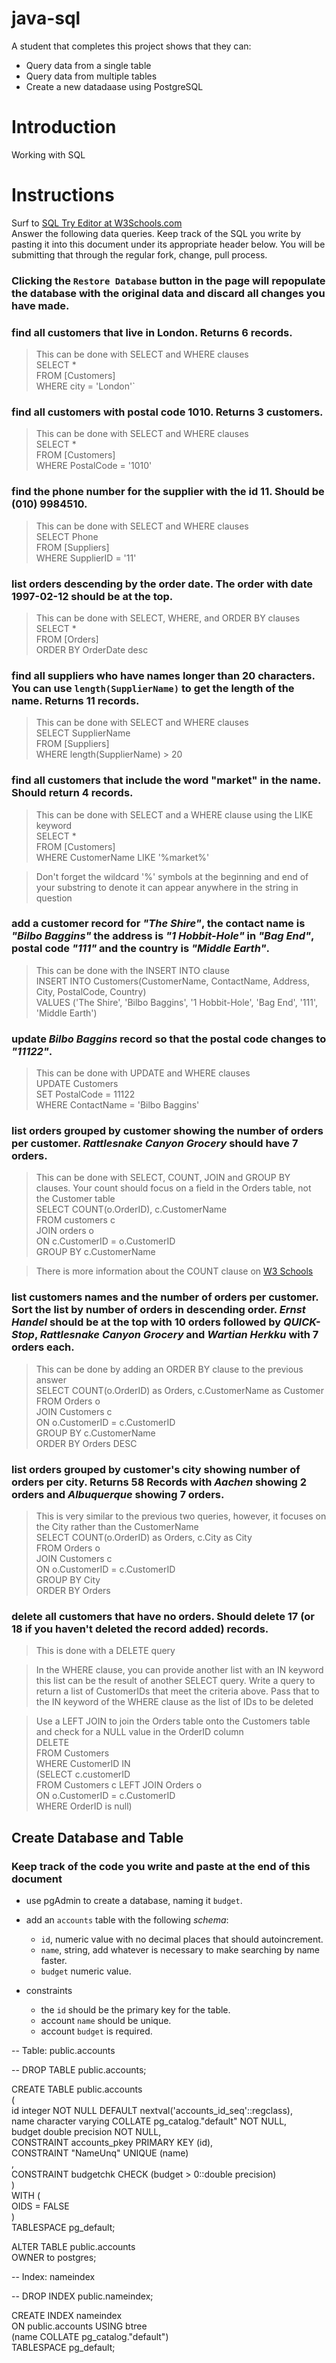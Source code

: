 # java-sql

A student that completes this project shows that they can:
* Query data from a single table
* Query data from multiple tables
* Create a new datadaase using PostgreSQL

# Introduction

Working with SQL

# Instructions

Surf to [SQL Try Editor at W3Schools.com](https://www.w3schools.com/Sql/tryit.asp?filename=trysql_select_top)  
Answer the following data queries. Keep track of the SQL you write by pasting it into this document under its appropriate header below. You will be submitting that through the regular fork, change, pull process.

### **Clicking the `Restore Database` button in the page will repopulate the database with the original data and discard all changes you have made**.

### find all customers that live in London. Returns 6 records.
> This can be done with SELECT and WHERE clauses  
    SELECT *  
    FROM [Customers]  
    WHERE city = 'London'`  

### find all customers with postal code 1010. Returns 3 customers.
> This can be done with SELECT and WHERE clauses  
    SELECT *  
    FROM [Customers]  
    WHERE PostalCode = '1010'  

### find the phone number for the supplier with the id 11. Should be (010) 9984510.
> This can be done with SELECT and WHERE clauses  
    SELECT Phone  
    FROM [Suppliers]  
    WHERE SupplierID = '11'  

### list orders descending by the order date. The order with date 1997-02-12 should be at the top.
> This can be done with SELECT, WHERE, and ORDER BY clauses  
    SELECT *  
    FROM [Orders]  
    ORDER BY OrderDate desc  

### find all suppliers who have names longer than 20 characters. You can use `length(SupplierName)` to get the length of the name. Returns 11 records.
> This can be done with SELECT and WHERE clauses  
SELECT SupplierName  
FROM [Suppliers]  
WHERE length(SupplierName) > 20  

### find all customers that include the word "market" in the name. Should return 4 records.
> This can be done with SELECT and a WHERE clause using the LIKE keyword  
SELECT *  
FROM [Customers]  
WHERE CustomerName LIKE '%market%'  

> Don't forget the wildcard '%' symbols at the beginning and end of your substring to denote it can appear anywhere in the string in question

### add a customer record for _"The Shire"_, the contact name is _"Bilbo Baggins"_ the address is _"1 Hobbit-Hole"_ in _"Bag End"_, postal code _"111"_ and the country is _"Middle Earth"_.
> This can be done with the INSERT INTO clause  
INSERT INTO Customers(CustomerName, ContactName, Address, City, PostalCode, Country)  
VALUES ('The Shire', 'Bilbo Baggins', '1 Hobbit-Hole', 'Bag End', '111', 'Middle Earth')  

### update _Bilbo Baggins_ record so that the postal code changes to _"11122"_.
> This can be done with UPDATE and WHERE clauses  
UPDATE Customers  
SET PostalCode = 11122  
WHERE ContactName = 'Bilbo Baggins'  

### list orders grouped by customer showing the number of orders per customer. _Rattlesnake Canyon Grocery_ should have 7 orders.
> This can be done with SELECT, COUNT, JOIN and GROUP BY clauses. Your count should focus on a field in the Orders table, not the Customer table  
SELECT COUNT(o.OrderID), c.CustomerName  
FROM customers c  
JOIN orders o  
ON c.CustomerID = o.CustomerID  
GROUP BY c.CustomerName  

> There is more information about the COUNT clause on [W3 Schools](https://www.w3schools.com/sql/sql_count_avg_sum.asp)

### list customers names and the number of orders per customer. Sort the list by number of orders in descending order. _Ernst Handel_ should be at the top with 10 orders followed by _QUICK-Stop_, _Rattlesnake Canyon Grocery_ and _Wartian Herkku_ with 7 orders each.
> This can be done by adding an ORDER BY clause to the previous answer  
SELECT COUNT(o.OrderID) as Orders, c.CustomerName as Customer  
FROM Orders o  
JOIN Customers c  
ON o.CustomerID = c.CustomerID  
GROUP BY c.CustomerName  
ORDER BY Orders DESC  

### list orders grouped by customer's city showing number of orders per city. Returns 58 Records with _Aachen_ showing 2 orders and _Albuquerque_ showing 7 orders.
> This is very similar to the previous two queries, however, it focuses on the City rather than the CustomerName  
SELECT COUNT(o.OrderID) as Orders, c.City as City  
FROM Orders o  
JOIN Customers c  
ON o.CustomerID = c.CustomerID  
GROUP BY City  
ORDER BY Orders  

### delete all customers that have no orders. Should delete 17 (or 18 if you haven't deleted the record added) records.
> This is done with a DELETE query

> In the WHERE clause, you can provide another list with an IN keyword this list can be the result of another SELECT query. Write a query to return a list of CustomerIDs that meet the criteria above. Pass that to the IN keyword of the WHERE clause as the list of IDs to be deleted
 
> Use a LEFT JOIN to join the Orders table onto the Customers table and check for a NULL value in the OrderID column  
    DELETE  
    FROM Customers  
    WHERE CustomerID IN  
        (SELECT c.customerID  
        FROM Customers c LEFT JOIN Orders o  
        ON o.CustomerID = c.CustomerID  
        WHERE OrderID is null)   

## Create Database and Table

### Keep track of the code you write and paste at the end of this document

- use pgAdmin to create a database, naming it `budget`.
- add an `accounts` table with the following _schema_:

  - `id`, numeric value with no decimal places that should autoincrement.
  - `name`, string, add whatever is necessary to make searching by name faster.
  - `budget` numeric value.

- constraints
  - the `id` should be the primary key for the table.
  - account `name` should be unique.
  - account `budget` is required.  
  
-- Table: public.accounts  
  
-- DROP TABLE public.accounts;  
  
CREATE TABLE public.accounts  
(  
    id integer NOT NULL DEFAULT nextval('accounts_id_seq'::regclass),  
    name character varying COLLATE pg_catalog."default" NOT NULL,  
    budget double precision NOT NULL,  
    CONSTRAINT accounts_pkey PRIMARY KEY (id),  
    CONSTRAINT "NameUnq" UNIQUE (name)  
,  
    CONSTRAINT budgetchk CHECK (budget > 0::double precision)  
)  
WITH (  
    OIDS = FALSE  
)  
TABLESPACE pg_default;  
  
ALTER TABLE public.accounts  
    OWNER to postgres;  
  
-- Index: nameindex  
  
-- DROP INDEX public.nameindex;  
  
CREATE INDEX nameindex  
    ON public.accounts USING btree  
    (name COLLATE pg_catalog."default")  
    TABLESPACE pg_default;  

